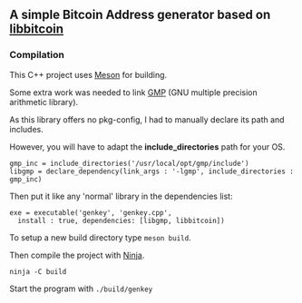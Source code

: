 ## A simple Bitcoin Address generator based on [libbitcoin](https://github.com/libbitcoin)

### Compilation

This C++ project uses [Meson](https://mesonbuild.com/Getting-meson.html) for building.

Some extra work was needed to link [GMP](https://gmplib.org/) (GNU multiple precision arithmetic library).

As this library offers no pkg-config, I had to manually declare its path and includes.

However, you will have to adapt the **include_directories** path for your OS.

```
gmp_inc = include_directories('/usr/local/opt/gmp/include')
libgmp = declare_dependency(link_args : '-lgmp', include_directories : gmp_inc)
```

Then put it like any 'normal' library in the dependencies list:

```
exe = executable('genkey', 'genkey.cpp',
  install : true, dependencies: [libgmp, libbitcoin])
```

To setup a new build directory type `meson build`.

Then compile the project with [Ninja](https://github.com/ninja-build/ninja).

```
ninja -C build
```

Start the program with `./build/genkey`



